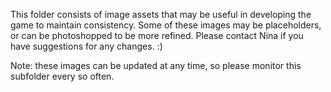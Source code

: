 This folder consists of image assets that may be useful in developing the game to maintain consistency. Some of these images may be placeholders, or can be photoshopped to be more refined. Please contact Nina if you have suggestions for any changes. :) 

Note: these images can be updated at any time, so please monitor this subfolder every so often. 
